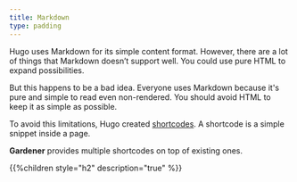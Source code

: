 ```yaml
---
title: Markdown
type: padding
---
```


Hugo uses Markdown for its simple content format. However, there are a lot of things that Markdown 
doesn’t support well. You could use pure HTML to expand possibilities.

But this happens to be a bad idea. Everyone uses Markdown because it's pure and simple to read 
even non-rendered. You should avoid HTML to keep it as simple as possible.

To avoid this limitations, Hugo created [shortcodes](https://gohugo.io/extras/shortcodes/). A 
shortcode is a simple snippet inside a page.

**Gardener** provides multiple shortcodes on top of existing ones.

{{%children style="h2" description="true" %}}
